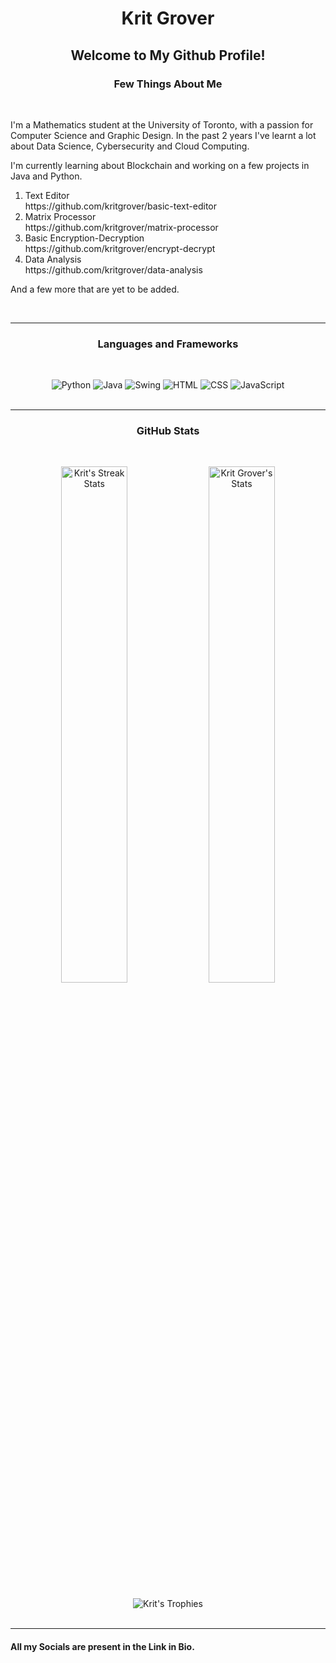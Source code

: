 <h1 align = "center">Krit Grover</h1>

<h2 align="center">Welcome to My Github Profile!</h2>

<h3 align="center"> <b> Few Things About Me </b> </h3>
<br/>
<p>I'm a Mathematics student at the University of Toronto, with a passion for Computer Science and Graphic Design. In the past 2 years I've learnt a lot about Data Science, Cybersecurity and Cloud Computing.</p>

<p>I'm currently learning about Blockchain and working on a few projects in Java and Python.</p>
<ol>
  <li>Text Editor</li>
  https://github.com/kritgrover/basic-text-editor
  <li>Matrix Processor</li>
  https://github.com/kritgrover/matrix-processor
  <li>Basic Encryption-Decryption</li>
  https://github.com/kritgrover/encrypt-decrypt
  <li>Data Analysis</li>
  https://github.com/kritgrover/data-analysis
</ol>
<p>And a few more that are yet to be added.</p>
<br/>

<hr>

<h3 align="center"> <b>Languages and Frameworks</b> </h3>
<br/>
<p align="center">
  <img src="https://img.shields.io/badge/python%20-%231572B6.svg?&style=for-the-badge&logo=python&logoColor=white" alt="Python">
  <img src="https://img.shields.io/badge/java%20-%231572B6.svg?&style=for-the-badge&logo=java&logoColor=white" alt="Java">
  <img src="https://img.shields.io/badge/swing%20-%231572B6.svg?&style=for-the-badge&logo=swing&logoColor=white" alt="Swing">
  <img src="https://img.shields.io/badge/html%20-%231572B6.svg?&style=for-the-badge&logo=html5&logoColor=white" alt="HTML">
  <img src="https://img.shields.io/badge/css%20-%231572B6.svg?&style=for-the-badge&logo=css3&logoColor=white" alt="CSS">
  <img src="https://img.shields.io/badge/javascript%20-%231572B6.svg?&style=for-the-badge&logo=javascript&logoColor=white" alt="JavaScript">
  <br/>
  <br/>
</p>

<hr>

<h3 align="center"> <b>GitHub Stats</b> </h3>
<br/>
<p align="center"> 
  <img width = "46%" src = "https://github-readme-streak-stats.herokuapp.com/?user=kritgrover&theme=algolia"/ alt="Krit's Streak Stats">
  <img width = "46%" src="https://github-readme-stats.vercel.app/api?username=kritgrover&count_private=true&show_icons=true&include_all_commits=true&theme=algolia" alt="Krit Grover's Stats">
  <br/>
  <br/>
  <img src = "https://github-profile-trophy.vercel.app/?username=kritgrover&theme=algolia" alt="Krit's Trophies"> 
  <br/>
  <br/>
</p>

<hr>

#### All my Socials are present in the Link in Bio.

